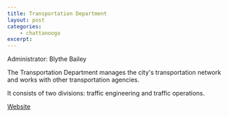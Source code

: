 ```yaml
---
title: Transportation Department
layout: post
categories:
    - chattanooga
excerpt:
---
```


Administrator: Blythe Bailey

The Transportation Department manages the city's transportation network and works with other transportation agencies.

It consists of two divisions: traffic engineering and traffic operations.

[Website](http://www.chattanooga.gov/transportation)